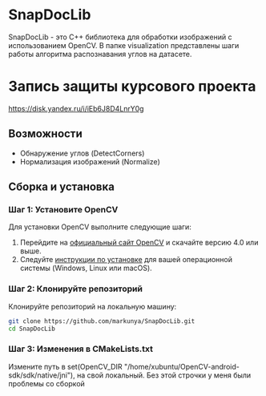 # SnapDocLib

SnapDocLib - это C++ библиотека для обработки изображений с использованием OpenCV. В папке visualization представлены шаги работы алгоритма распознавания углов на датасете.

# Запись защиты курсового проекта
https://disk.yandex.ru/i/iEb6J8D4LnrY0g

## Возможности

- Обнаружение углов (DetectCorners)
- Нормализация изображений (Normalize)

## Сборка и установка

### Шаг 1: Установите OpenCV
Для установки OpenCV выполните следующие шаги:

1. Перейдите на [официальный сайт OpenCV](https://opencv.org/releases/) и скачайте версию 4.0 или выше.
2. Следуйте [инструкции по установке](https://docs.opencv.org/master/df/d65/tutorial_table_of_content_introduction.html) для вашей операционной системы (Windows, Linux или macOS).

### Шаг 2: Клонируйте репозиторий
Клонируйте репозиторий на локальную машину:
```bash
git clone https://github.com/markunya/SnapDocLib.git
cd SnapDocLib
```

### Шаг 3: Изменения в CMakeLists.txt
Измените путь в set(OpenCV_DIR "/home/xubuntu/OpenCV-android-sdk/sdk/native/jni"), на свой локальный. Без этой строчки у меня были проблемы со сборкой
